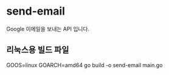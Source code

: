 # send-email
Google 이메일을 보내는 API 입니다.

## 리눅스용 빌드 파일
GOOS=linux GOARCH=amd64 go build -o send-email main.go